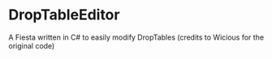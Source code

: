 # DropTableEditor
A Fiesta written in C# to easily modify DropTables (credits to Wicious for the original code)
